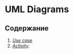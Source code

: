 # UML Diagrams 
## Содержание  
1. *[Use case](https://github.com/KabarykhaVictor750504/SPoH/blob/master/Diagrams/Use%20case/Readme.md)*
2. *[Activity](https://github.com/KabarykhaVictor750504/SPoH/blob/master/Diagrams/Activity/Readme.md)*.
